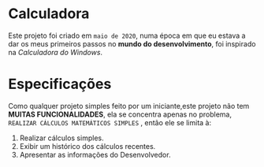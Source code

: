 # Calculadora

Este projeto foi criado em `maio de 2020`, numa época em que eu estava a dar os meus primeiros passos no **mundo do desenvolvimento**, foi inspirado na _Calculadora do Windows_.

# Especificações

Como qualquer projeto simples feito por um iniciante,este projeto não tem **MUITAS FUNCIONALIDADES**, ela se concentra apenas no problema, `REALIZAR CÁLCULOS MATEMÁTICOS SIMPLES` , então ele se limita à:

1. Realizar cálculos simples.
2. Exibir um histórico dos cálculos recentes.
3. Apresentar as informações do Desenvolvedor.

